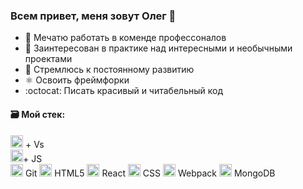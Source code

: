



### Всем привет, меня зовут Олег 👋


- :floppy_disk: Мечатю работать в коменде профессоналов
- :tanabata_tree: Заинтересован в практике над интересными и необычными проектами
- :ocean: Стремлюсь к постоянному развитию
- ⚛️ Освоить фреймфорки
- :octocat: Писать красивый и читабельный код

#### :card_file_box: Мой стек: 
<img src="https://simpleicons.org/icons/visualstudiocode.svg" height="20" width="20"> + Vs  
<img src="https://simpleicons.org/icons/javascript.svg" height="20" width="20">+ JS  
<img src="https://simpleicons.org/icons/git.svg" height="20" width="20"> Git
<img src="https://simpleicons.org/icons/html5.svg" height="20" width="20"> HTML5
<img src="https://simpleicons.org/icons/react.svg" height="20" width="20"> React
<img src="https://simpleicons.org/icons/css3.svg" height="20" width="20"> CSS
<img src="https://simpleicons.org/icons/webpack.svg" height="20" width="20"> Webpack
<img src="https://simpleicons.org/icons/mongodb.svg" height="20" width="20"> MongoDB

